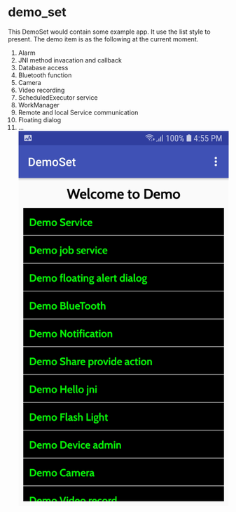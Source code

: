 # demo_set
This DemoSet would contain some example app. It use the list style to present. 
The demo item is as the following at the current moment.
1. Alarm
2. JNI method invacation and callback
3. Database access
4. Bluetooth function
5. Camera
6. Video recording
7. ScheduledExecutor service
8. WorkManager
9. Remote and local Service communication
10. Floating dialog
11. ...
![image](https://github.com/doremichen/demo_set/blob/master/Screenshot_DemoSet.jpg)
